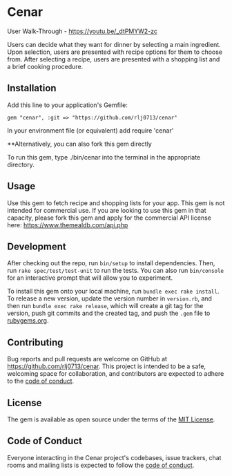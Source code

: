# Cenar

User Walk-Through - https://youtu.be/_dtPMYW2-zc

Users can decide what they want for dinner by selecting a main ingredient.  Upon selection, users are presented with recipe options for them to choose from.  After selecting a recipe, users are presented with a shopping list and a brief cooking procedure.

## Installation

Add this line to your application's Gemfile:

    gem "cenar", :git => "https://github.com/rlj0713/cenar"

In your environment file (or equivalent) add require 'cenar'


**Alternatively, you can also fork this gem directly


To run this gem, type ./bin/cenar into the terminal in the appropriate directory.
## Usage

Use this gem to fetch recipe and shopping lists for your app. This gem is not intended for commercial use.  If you are looking to use this gem in that capacity, please fork this gem and apply for the commercial API license here: https://www.themealdb.com/api.php

## Development

After checking out the repo, run `bin/setup` to install dependencies. Then, run `rake spec/test/test-unit` to run the tests. You can also run `bin/console` for an interactive prompt that will allow you to experiment.

To install this gem onto your local machine, run `bundle exec rake install`. To release a new version, update the version number in `version.rb`, and then run `bundle exec rake release`, which will create a git tag for the version, push git commits and the created tag, and push the `.gem` file to [rubygems.org](https://rubygems.org).

## Contributing

Bug reports and pull requests are welcome on GitHub at https://github.com/rlj0713/cenar. This project is intended to be a safe, welcoming space for collaboration, and contributors are expected to adhere to the [code of conduct](https://github.com/rlj0713/cenar/blob/master/CODE_OF_CONDUCT.md).

## License

The gem is available as open source under the terms of the [MIT License](https://opensource.org/licenses/MIT).

## Code of Conduct

Everyone interacting in the Cenar project's codebases, issue trackers, chat rooms and mailing lists is expected to follow the [code of conduct](https://github.com/rlj0713/cenar/blob/master/CODE_OF_CONDUCT.md).
